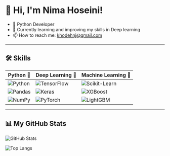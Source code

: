 # 👋 Hi, I'm Nima Hoseini!

- 🚀 Python Developer
- 🌱 Currently learning and improving my skills in Deep learning 
- 📫 How to reach me: khodehnj@gmail.com
-----------
## 🛠️ Skills 

| Python 🐍         | Deep Learning 🧠       | Machine Learning 🤖     |
|-------------------|------------------------|-------------------------|
| ![Python](https://img.shields.io/badge/-Python-3776AB?logo=python&logoColor=white) | ![TensorFlow](https://img.shields.io/badge/-TensorFlow-FF6F00?logo=tensorflow&logoColor=white) | ![Scikit-Learn](https://img.shields.io/badge/-Scikit_Learn-F7931E?logo=scikit-learn&logoColor=white) |
| ![Pandas](https://img.shields.io/badge/-Pandas-150458?logo=pandas&logoColor=white) | ![Keras](https://img.shields.io/badge/-Keras-D00000?logo=keras&logoColor=white) | ![XGBoost](https://img.shields.io/badge/-XGBoost-017CEE?logo=xgboost&logoColor=white) |
| ![NumPy](https://img.shields.io/badge/-NumPy-013243?logo=numpy&logoColor=white) | ![PyTorch](https://img.shields.io/badge/-PyTorch-EE4C2C?logo=pytorch&logoColor=white) | ![LightGBM](https://img.shields.io/badge/-LightGBM-017CEE?logo=lightgbm&logoColor=white) |
------------
## 📊 My GitHub Stats

![GitHub Stats](https://github-readme-stats.vercel.app/api?username=KHODEHNJ&show_icons=true&theme=radical)

![Top Langs](https://github-readme-stats.vercel.app/api/top-langs/?username=KHODEHNJ&layout=compact&theme=radical)
